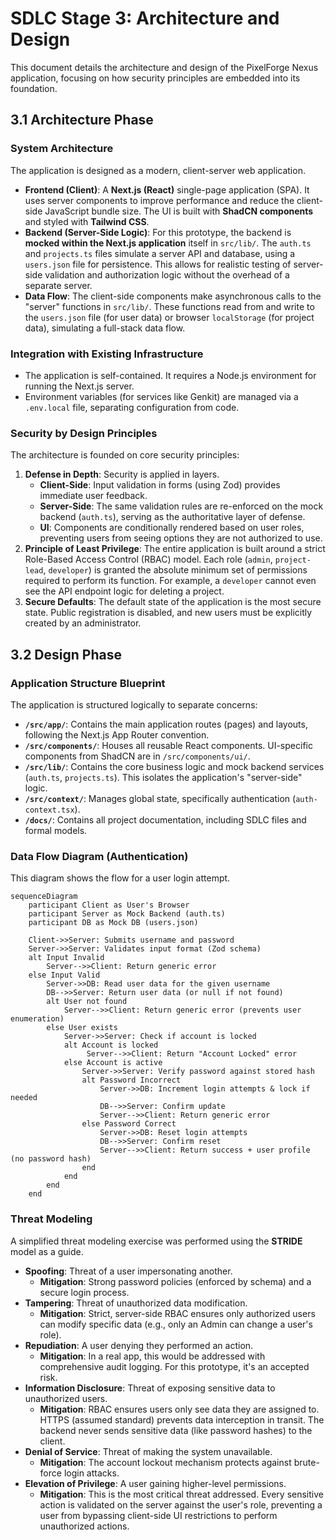 # SDLC Stage 3: Architecture and Design

This document details the architecture and design of the PixelForge Nexus application, focusing on how security principles are embedded into its foundation.

## 3.1 Architecture Phase

### System Architecture
The application is designed as a modern, client-server web application.

- **Frontend (Client)**: A **Next.js (React)** single-page application (SPA). It uses server components to improve performance and reduce the client-side JavaScript bundle size. The UI is built with **ShadCN components** and styled with **Tailwind CSS**.
- **Backend (Server-Side Logic)**: For this prototype, the backend is **mocked within the Next.js application** itself in `src/lib/`. The `auth.ts` and `projects.ts` files simulate a server API and database, using a `users.json` file for persistence. This allows for realistic testing of server-side validation and authorization logic without the overhead of a separate server.
- **Data Flow**: The client-side components make asynchronous calls to the "server" functions in `src/lib/`. These functions read from and write to the `users.json` file (for user data) or browser `localStorage` (for project data), simulating a full-stack data flow.

### Integration with Existing Infrastructure
- The application is self-contained. It requires a Node.js environment for running the Next.js server.
- Environment variables (for services like Genkit) are managed via a `.env.local` file, separating configuration from code.

### Security by Design Principles
The architecture is founded on core security principles:

1.  **Defense in Depth**: Security is applied in layers.
    - **Client-Side**: Input validation in forms (using Zod) provides immediate user feedback.
    - **Server-Side**: The same validation rules are re-enforced on the mock backend (`auth.ts`), serving as the authoritative layer of defense.
    - **UI**: Components are conditionally rendered based on user roles, preventing users from seeing options they are not authorized to use.
2.  **Principle of Least Privilege**: The entire application is built around a strict Role-Based Access Control (RBAC) model. Each role (`admin`, `project-lead`, `developer`) is granted the absolute minimum set of permissions required to perform its function. For example, a `developer` cannot even see the API endpoint logic for deleting a project.
3.  **Secure Defaults**: The default state of the application is the most secure state. Public registration is disabled, and new users must be explicitly created by an administrator.

## 3.2 Design Phase

### Application Structure Blueprint
The application is structured logically to separate concerns:

- **`/src/app/`**: Contains the main application routes (pages) and layouts, following the Next.js App Router convention.
- **`/src/components/`**: Houses all reusable React components. UI-specific components from ShadCN are in `/src/components/ui/`.
- **`/src/lib/`**: Contains the core business logic and mock backend services (`auth.ts`, `projects.ts`). This isolates the application's "server-side" logic.
- **`/src/context/`**: Manages global state, specifically authentication (`auth-context.tsx`).
- **`/docs/`**: Contains all project documentation, including SDLC files and formal models.

### Data Flow Diagram (Authentication)
This diagram shows the flow for a user login attempt.

```mermaid
sequenceDiagram
    participant Client as User's Browser
    participant Server as Mock Backend (auth.ts)
    participant DB as Mock DB (users.json)

    Client->>Server: Submits username and password
    Server->>Server: Validates input format (Zod schema)
    alt Input Invalid
        Server-->>Client: Return generic error
    else Input Valid
        Server->>DB: Read user data for the given username
        DB-->>Server: Return user data (or null if not found)
        alt User not found
            Server-->>Client: Return generic error (prevents user enumeration)
        else User exists
            Server->>Server: Check if account is locked
            alt Account is locked
                 Server-->>Client: Return "Account Locked" error
            else Account is active
                Server->>Server: Verify password against stored hash
                alt Password Incorrect
                    Server->>DB: Increment login attempts & lock if needed
                    DB-->>Server: Confirm update
                    Server-->>Client: Return generic error
                else Password Correct
                    Server->>DB: Reset login attempts
                    DB-->>Server: Confirm reset
                    Server-->>Client: Return success + user profile (no password hash)
                end
            end
        end
    end
```

### Threat Modeling
A simplified threat modeling exercise was performed using the **STRIDE** model as a guide.

- **Spoofing**: Threat of a user impersonating another.
  - **Mitigation**: Strong password policies (enforced by schema) and a secure login process.
- **Tampering**: Threat of unauthorized data modification.
  - **Mitigation**: Strict, server-side RBAC ensures only authorized users can modify specific data (e.g., only an Admin can change a user's role).
- **Repudiation**: A user denying they performed an action.
  - **Mitigation**: In a real app, this would be addressed with comprehensive audit logging. For this prototype, it's an accepted risk.
- **Information Disclosure**: Threat of exposing sensitive data to unauthorized users.
  - **Mitigation**: RBAC ensures users only see data they are assigned to. HTTPS (assumed standard) prevents data interception in transit. The backend never sends sensitive data (like password hashes) to the client.
- **Denial of Service**: Threat of making the system unavailable.
  - **Mitigation**: The account lockout mechanism protects against brute-force login attacks.
- **Elevation of Privilege**: A user gaining higher-level permissions.
  - **Mitigation**: This is the most critical threat addressed. Every sensitive action is validated on the server against the user's role, preventing a user from bypassing client-side UI restrictions to perform unauthorized actions.
